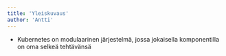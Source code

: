 ```yaml
---
title: 'Yleiskuvaus'
author: 'Antti'
---
```


- Kubernetes on modulaarinen järjestelmä, jossa jokaisella komponentilla on oma selkeä tehtävänsä